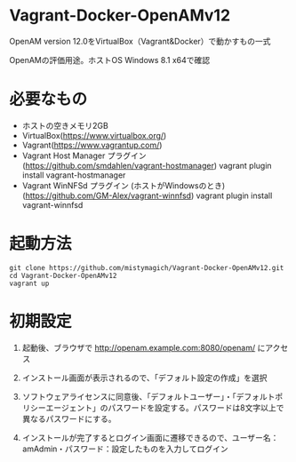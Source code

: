 # Vagrant-Docker-OpenAMv12

OpenAM version 12.0をVirtualBox（Vagrant&Docker）で動かすもの一式

OpenAMの評価用途。ホストOS Windows 8.1 x64で確認


# 必要なもの

- ホストの空きメモリ2GB
- VirtualBox(https://www.virtualbox.org/)
- Vagrant(https://www.vagrantup.com/)
- Vagrant Host Manager プラグイン(https://github.com/smdahlen/vagrant-hostmanager)
    vagrant plugin install vagrant-hostmanager
- Vagrant WinNFSd プラグイン (ホストがWindowsのとき) (https://github.com/GM-Alex/vagrant-winnfsd)
    vagrant plugin install vagrant-winnfsd

# 起動方法

	git clone https://github.com/mistymagich/Vagrant-Docker-OpenAMv12.git
    cd Vagrant-Docker-OpenAMv12
    vagrant up

# 初期設定

1. 起動後、ブラウザで
  http://openam.example.com:8080/openam/
  にアクセス

2. インストール画面が表示されるので、「デフォルト設定の作成」を選択

3. ソフトウェアライセンスに同意後、「デフォルトユーザー」・「デフォルトポリシーエージェント」のパスワードを設定する。パスワードは8文字以上で異なるパスワードにする。

4. インストールが完了するとログイン画面に遷移できるので、ユーザー名：amAdmin・パスワード：設定したものを入力してログイン

